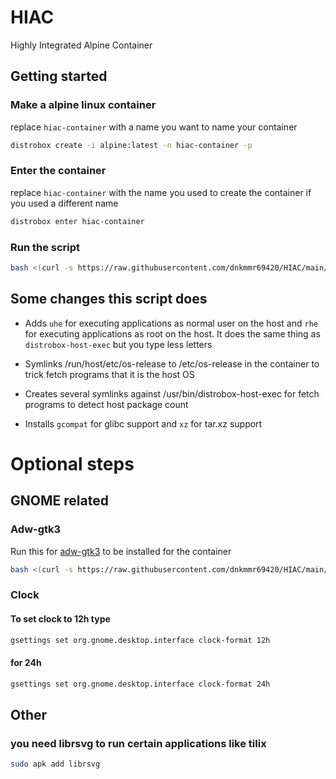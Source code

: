 # HIAC
Highly Integrated Alpine Container

## Getting started

### Make a alpine linux container

replace `hiac-container` with a name you want to name your container

```bash
distrobox create -i alpine:latest -n hiac-container -p
```

### Enter the container

replace `hiac-container` with the name you used to create the container if you used a different name

```bash
distrobox enter hiac-container
```

### Run the script

```bash
bash <(curl -s https://raw.githubusercontent.com/dnkmmr69420/HIAC/main/setup.sh)
```

## Some changes this script does

- Adds `uhe` for executing applications as normal user on the host and `rhe` for executing applications as root on the host. It does the same thing as `distrobox-host-exec` but you type less letters

- Symlinks /run/host/etc/os-release to /etc/os-release in the container to trick fetch programs that it is the host OS

- Creates several symlinks against /usr/bin/distrobox-host-exec for fetch programs to detect host package count

- Installs `gcompat` for glibc support and `xz` for tar.xz support

# Optional steps

## GNOME related

### Adw-gtk3

Run this for [adw-gtk3](https://github.com/lassekongo83/adw-gtk3) to be installed for the container

```bash
bash <(curl -s https://raw.githubusercontent.com/dnkmmr69420/HIAC/main/install-adw-gtk3.sh)
```

### Clock

#### To set clock to 12h type

```bash
gsettings set org.gnome.desktop.interface clock-format 12h
```

#### for 24h

```bash
gsettings set org.gnome.desktop.interface clock-format 24h
```

## Other

### you need librsvg to run certain applications like tilix

```bash
sudo apk add librsvg
```
